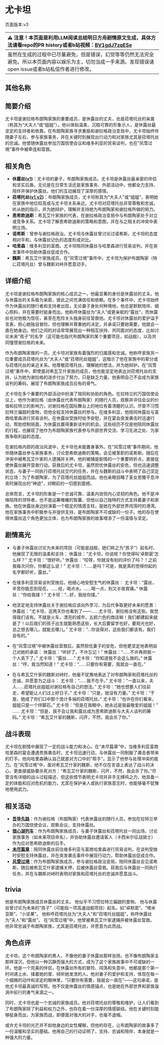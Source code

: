 # 尤卡坦
页面版本:v3
 

| :warning: 注意！本页面是利用LLM阅读总结明日方舟剧情原文生成，具体方法请看repo的PR history或者b站视频：[BV1gdJ7zqESe](https://www.bilibili.com/video/BV1gdJ7zqESe/)         |
|:----------------------------|
| 虽然在生成的过程中已尽量避免，但是错误，幻觉等等仍然无法完全避免。所以本页面内容以娱乐为主，切勿当成一手来源。发现错误请open issue或者b站私信作者进行修改。|



## 其他名称

## 简要介绍
尤卡坦是谢拉格布朗陶家族的重要成员，是休露丝的丈夫，也是菈塔托丝的亲属（称其为“大夫人”或“姐姐”）。他以体贴温柔、沉稳可靠的形象示人，是休露丝最坚定的支持者和依靠。在布朗陶家族寻求重振和谢拉格政治变局中，尤卡坦始终伴随妻子左右，参与家族事务，并在关键时刻展现出行动力和对家族尤其是菈塔托丝的忠诚。他曾随休露丝参加万国信使会议和维多利亚的贸易谈判，也在“风雪过境”事件中被牵连和营救。
## 相关角色
-   **休露丝([v1](../chars/extended_char_xiu_lu_si.md))**：尤卡坦的妻子，布朗陶家族成员。尤卡坦是休露丝最亲密的伴侣和坚实后盾，无论是在日常生活还是家族事务、外部活动中，他都全力支持、陪伴并保护休露丝。他们的互动展现了深厚的感情。
-   **菈塔托丝([v1](../chars/extended_char_0c1da6.md),[v2](extended_char_la_ta_tuo_si.md))**：布朗陶家族成员，尤卡坦称其为“大夫人”或“姐姐”，表明她在家族中地位较高或与尤卡坦关系亲近。尤卡坦对菈塔托丝非常尊敬和忠诚，听从她的指示，并为她辩护，理解并支持她为布朗陶家和谢拉格所做的努力。
-   **恩希欧迪斯**：希瓦艾什家族的代表，在谢拉格政治变局中与布朗陶家处于对立或竞争关系。尤卡坦了解恩希欧迪斯的策略和意图，并在与之相关的冲突中表明立场。
-   **诺希斯**：曾参与谢拉格政治。尤卡坦与休露丝曾讨论过诺希斯，尤卡坦的态度相对平和，与休露丝记仇的态度形成对比。
-   **哈里森**：维多利亚的富商。尤卡坦陪同休露丝与哈里森进行贸易谈判，并在突发事件中协助休露丝促成合作。
-   **魏斯**：希瓦艾什家族成员。在“风雪过境”事件中，尤卡坦为保护布朗陶家（特に菈塔托丝）曾与魏斯对峙并愿意动手。
## 详细介绍
尤卡坦是谢拉格布朗陶家族的核心成员之一，他最显著的身份是休露丝的丈夫。他与休露丝的关系极为亲密，彼此之间充满信任和依赖。在多个事件中，尤卡坦始终作为休露丝的随行者和支持者出现，无论妻子身处何种境地，他总是默默陪伴、细心照料，并在需要时挺身而出。他称呼休露丝为“夫人”或更亲昵的“露丝”，而休露丝也对他极为信任，甚至在危险关头独身前往营救他。尤卡坦对休露丝的爱护溢于言表，担心她独自冒险，但也理解并尊重她的决定，并承诺只要她需要，他就会一直在她身边。他们之间的对话常常展现出一种相互扶持、共同面对的态度，比如讨论未来“孩子”的名字（这可能也指代布朗陶家的某个重要项目，如战舰），以及共同憧憬谢拉格的未来。

作为布朗陶家族的一员，尤卡坦对家族有着强烈的归属感和忠诚。他称呼家族另一位重要成员菈塔托丝为“大夫人”或“菈塔托丝姐姐”，这暗示了他在家族中的辈分或与菈塔托丝的亲近关系。他尊敬菈塔托丝，理解她的想法，并为她辩护。在“风雪过境”事件中，即使面对希瓦艾什家族的成员，他也能坚定地表达对菈塔托丝的支持，认为她为谢拉格的进步付出了努力，只是缺乏力量。他表明自己不会成为家族谈判的筹码，展现了布朗陶家族成员应有的骨气。

尤卡坦在多个重要的外部活动中扮演了陪同和协助的角色。在拉特兰的万国信使会议上，他作为谢拉格（由休露丝代表布朗陶家）的随行人员，观察并评估会议的价值和拉特兰的影响力，对谢拉格在国际舞台上的地位有着清醒的认识。尽管不习惯拉特兰偏甜的食物，但他全程支持休露丝的参与。在维多利亚，他陪同休露丝与富商哈里森进行贸易谈判，在休露丝受挫时给予安慰，并在宴会突发袭击时迅速行动，帮助控制局面，为休露丝赢得重新谈判的机会。这些经历不仅是他陪同休露丝的行程，也展现了他作为布朗陶家族代表参与外部世界交流、学习先进之处、为家族争取利益的态度。

在谢拉格内部的政治风波中，尤卡坦也未能置身事外。在“风雪过境”事件期间，他伴随休露丝参与家族事务，讨论恩希欧迪斯的策略，会见被革职的诺希斯。随后在冲突中被希瓦艾什家的人逮捕并关押。他的被捕是剧情的一个重要转折点，直接促使休露丝展开营救行动。获救后的尤卡坦，虽然担忧休露丝的安危，但也迅速调整状态，与妻子一同执行菈塔托丝交代的任务，并在与魏斯的战斗中表明了自己坚定的立场：为了布朗陶家，为了菈塔托丝姐姐而战。他也亲眼目睹了圣女恩雅平息冲突时展现出的“神迹”，对眼前的一切感到震撼。

总体而言，尤卡坦的形象是一个忠诚可靠、温柔内敛但内心坚韧的角色。他不是冲锋陷阵的领导者，也不是运筹帷幄的智囊，但他以自己独特的方式支持着妻子和家族。他在休露丝身边扮演着一个稳定的情感支柱，是她在外部世界闯荡时的港湾。他在家族事务中积极参与并提供支持，是布朗陶家不可或缺的一份子。他的存在使得休露丝这个角色更加立体，也为布朗陶家族的故事增添了一份温情与坚定。
## 剧情高光
- 与妻子休露丝讨论为未来的项目（可能是战舰，她们称之为“孩子”）起名时，他展现了无限的温柔和支持：
休露丝：“尤卡坦，你说呢？你觉得叫‘卓默密’怎么样？”
尤卡坦：“很好听。”
休露丝：“哎呀，你就没有别的评价了吗？！之前我每次问你，你都这么说！”
尤卡坦：“......是吗？可是，我是真的觉得你起的名字都好听，露丝。”

- 在维多利亚贸易谈判受挫后，他细心地安慰生气的休露丝：
尤卡坦：“露丝，辛苦你能忍到现在。......给，喝点水。......喝一点，别又半夜胃痛。”
休露丝：“你给我揉！”
尤卡坦：“...好，我给你揉。”

- 他坚定地支持休露丝关于谢拉格应该向外学习，为后代争取更好未来的愿景：
休露丝：“尤卡坦，这两天你也看到了——......尤卡坦，谢拉格没有这些。我觉得我们该有。不就是火车，漂亮的城市，五颜六色的商店嘛！我们都建起来就是了！以后我们的孩子出生就能熟悉这些，长大后要留学也好，要观光也好，总之想去哪儿，就能去哪儿。”
尤卡坦：“...你说得对，这些我们都该有。我们会有的。”

- 在“风雪过境”中被休露丝营救后，虽然担忧妻子的安危，但他更坚定地表明自己对她的承诺：
休露丝：“听好了，不许忘记！”
休露丝：“......不许再把我一个人丢下了。”
尤卡坦：“露丝......”
尤卡坦：“你知道我不会这么做的。”
休露丝：“哼，我当然知道！”
尤卡坦：“......只要你有需要，我就会一直在。”

- 在与希瓦艾什家的魏斯对峙时，他毫不犹豫地表达了对布朗陶家和菈塔托丝的忠诚，并愿意为之战斗：
尤卡坦：“......我不在乎。”
尤卡坦：“一直以来，夫人......菈塔托丝姐姐对谢拉格有自己的想法。”
尤卡坦：“她也想要人们往前走，希望能让人们过上好日子。”
尤卡坦：“只是，她没有力量。”
尤卡坦：“于是，她成了你们口中那个诡计多端的菈塔托丝。”
尤卡坦：“也许在你们看来，姐姐只是一个绊脚石。”
尤卡坦：“但是在我眼中，她永远是我最敬爱的姐姐！”
......
尤卡坦：“但是，我不会让我和露丝成为恩希欧迪斯与大夫人谈判的筹码。”
尤卡坦：“希瓦艾什家的魏斯，闪开，不然，我会杀了你。”
## 战斗表现
尤卡坦在剧情中展现了一定的战斗能力和决心。在“未尽篇章”中，当维多利亚富商哈里森的宴会遭遇贵族袭击时，尤卡坦迅速行动，与休露丝一同制服了袭击者带来的打手。他向哈里森确认自己就是对方口中的“帮手”，显示了他参与处理冲突的能力。在“风雪过境”中，面对希瓦艾什家的魏斯，他不仅在言语上表达了战斗的决心，更直接威胁要杀死对方：“希瓦艾什家的魏斯，闪开，不然，我会杀了你。”尽管没有详细的战斗过程描述，但这些情节表明尤卡坦并非手无缚鸡之力，他具备一定的体能和应对危机的能力，尤其在保护亲人或执行家族意志时，他能够毫不犹豫地使用武力。
## 相关活动
-   **[吾导先路](../stories/act16side.md)**：作为谢拉格（布朗陶家）代表休露丝的随行人员，参加在拉特兰举办的万国信使会议，观察会议，支持休露丝。
-   **[银心湖列车](../stories/act30side.md)**：作为布朗陶家族成员，与妻子休露丝和菈塔托丝一同出场，讨论家族事务（如未来项目命名），并协助休露丝邀请客人（卡西米尔征战骑士）作为应对恩希欧迪斯的后手。
-   **[未尽篇章](../stories/act11mini.md)**：陪同休露丝前往维多利亚与富商哈里森进行贸易谈判，在谈判受挫时安慰支持休露丝，并在突发袭击事件中展现行动力，帮助休露丝促成合作。
-   **[风雪过境](../stories/act14side.md)**：作为布朗陶家族成员，参与谢拉格政治变局，陪同休露丝会见诺希斯，随后被希瓦艾什家逮捕关押，后被休露丝营救。获救后与休露丝一同执行任务，并在与魏斯对峙时表明对家族和菈塔托丝的忠诚并愿意战斗。
## trivia
他是布朗陶家族成员休露丝的丈夫。
他似乎不习惯拉特兰偏甜的食物。
他与休露丝曾讨论为未来的“孩子”（可能指一项高速战舰项目）起名，如“卓默密”、“塔米亚斯”、“小坚果”。
他称呼菈塔托丝为“大夫人”和“菈塔托丝姐姐”，称呼休露丝为“夫人”和“露丝”。
在“风雪过境”中，他曾被希瓦艾什家逮捕并被休露丝营救。
他非常忠诚于布朗陶家族，尤其是菈塔托丝，并愿意为此而战。
## 角色点评
尤卡坦，这个布朗陶家的男人，不像他的妻子休露丝那样张扬，也不像布朗陶家主那样深沉，但他以一种沉静而强大的方式，成为了这个家族故事中不可或缺的一环。他是一个完美的伴侣，在休露丝所有的冒险、闯荡和失意中，他都是那个第一时间递上水、揉着她的胃、倾听她发泄的人。他对妻子的爱护和支持，体现在每一个细微的动作和坚定的眼神里，“只要你有需要，我就会一直在”——这句承诺，是他尤卡坦最真诚的写照。他不仅是休露丝的情感锚点，也是她在外部世界和家族漩涡中前行的勇气来源之一。

同时，尤卡坦也是一个忠诚的家族成员。他对菈塔托丝的尊敬和维护，让人们看到了布朗陶家除了利益和权力之外，也存在着一份深厚的情感联结。他在关键时刻能够挺身而出，为家族而战，即便面对强大的对手，也毫不退缩。

或许尤卡坦的光芒并不如他身边的女性耀眼，但他的存在，让布朗陶家的故事多了一份温暖和坚实的基础。他用自己的行动证明了，支持、忠诚和陪伴，本身就是一种强大的力量。